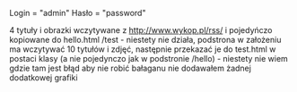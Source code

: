 Login = "admin"
Hasło = "password"

4 tytuły i obrazki wczytywane z http://www.wykop.pl/rss/ i pojedyńczo kopiowane do hello.html
/test - niestety nie działa, podstrona w założeniu ma wczytywać 10 tytułów i zdjęć, następnie przekazać je do test.html w postaci klasy (a nie pojedynczo jak w podstronie /hello) - niestety nie wiem gdzie tam jest błąd
aby nie robić bałaganu nie dodawałem żadnej dodatkowej grafiki
